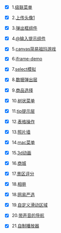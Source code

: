 - [x] 1.[级联菜单](http://like333.github.io/级联菜单选择器/index.html)
- [x] 2.[上传头像1](http://like333.github.io/图片上传预览/单张头像上传/index.html)
- [x] 3.[弹出框组件](http://like333.github.io/模态弹窗组件/index.html)
- [x] 4.[@输入提示组件](http://like333.github.io/@输入提示组件/test.html)
- [x] 5.[canvas简易祖玛游戏](http://like333.github.io/canvas简易祖玛游戏/canvas简易版祖玛小游戏.html)
- [x] 6.[iframe-demo](http://like333.github.io/iframe-demo/1.html)
- [x] 7.[select模拟](http://like333.github.io/BOM/select.html)
- [x] 8.[数据弹出层](http://like333.github.io/BOM/数据加弹出层提示/index.html)
- [x] 9.[商品选择](http://like333.github.io/DOM/商品选择.html)
- [x] 10.[树状菜单](http://like333.github.io/DOM/树状菜单.html)
- [x] 11.[tip提示层](http://like333.github.io/DOM/tips提示.html)
- [x] 12.[表格操作](http://like333.github.io/DOM/表单表格数据操作.html)
- [x] 13.[照片墙](http://like333.github.io/js应用/照片墙.html)
- [x] 14.[mac菜单](http://like333.github.io/js应用/苹果菜单.html)
- [x] 15.[3d动画](http://like333.github.io/移动端/3d动画/9.html)
- [x] 16.[商城](http://like333.github.io/移动端/商城/index1.html)
- [x] 17.[景区评分](http://like333.github.io/移动端/景区评分/index.html)
- [x] 18.[相册](http://like333.github.io/移动端/相册/index.html)
- [x] 18.[网易严选](http://like333.github.io/移动端/网易严选/index.html)
- [x] 19.[自定义滑动区域](http://like333.github.io/移动端/自定义滑动区域.html)
- [x] 20.[带声音的导航](http://like333.github.io/带声音的导航/带声音的导航.html)
- [x] 21.[自制播放器](http://like333.github.io/自制播放器/自制播放器.html)


